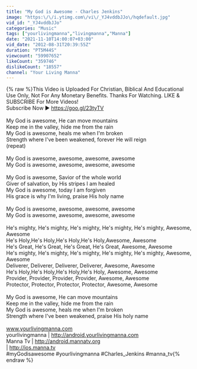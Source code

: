 ```yaml
---
title: "My God is Awesome - Charles Jenkins"
image: "https:\/\/i.ytimg.com\/vi\/_YJ4vddbJJo\/hqdefault.jpg"
vid_id: "_YJ4vddbJJo"
categories: "Music"
tags: ["yourlivingmanna","livingmanna","Manna"]
date: "2021-11-10T14:00:07+03:00"
vid_date: "2012-08-31T20:39:55Z"
duration: "PT5M44S"
viewcount: "59907652"
likeCount: "359746"
dislikeCount: "18557"
channel: "Your Living Manna"
---
```

{% raw %}This Video is Uploaded For Christian, Biblical And Educational Use Only, Not For Any Monetary Benefits. Thanks For Watching. LIKE &amp; SUBSCRIBE For More Videos!<br />Subscribe Now ► <a rel="nofollow" target="blank" href="https://goo.gl/23tyTV">https://goo.gl/23tyTV</a><br /><br />My God is awesome, He can move mountains<br />Keep me in the valley, hide me from the rain<br />My God is awesome, heals me when I'm broken<br />Strength where I've been weakened, forever He will reign<br />(repeat)<br /><br />My God is awesome, awesome, awesome, awesome<br />My God is awesome, awesome, awesome, awesome<br /><br />My God is awesome, Savior of the whole world<br />Giver of salvation, by His stripes I am healed<br />My God is awesome, today I am forgiven<br />His grace is why I'm living, praise His holy name<br /><br />My God is awesome, awesome, awesome, awesome<br />My God is awesome, awesome, awesome, awesome<br /><br />He's mighty, He's mighty, He's mighty, He's mighty, He's mighty, Awesome, Awesome<br />He's Holy,He's Holy,He's Holy,He's Holy,Awesome, Awesome<br />He's Great, He's Great, He's Great, He's Great, Awesome, Awesome<br />He's mighty, He's mighty, He's mighty, He's mighty, He's mighty, Awesome, Awesome<br />Deliverer, Deliverer, Deliverer, Deliverer, Awesome, Awesome<br />He's Holy,He's Holy,He's Holy,He's Holy, Awesome, Awesome<br />Provider, Provider, Provider, Provider, Awesome, Awesome<br />Protector, Protector, Protector, Protector, Awesome, Awesome<br /><br />My God is awesome, He can move mountains<br />Keep me in the valley, hide me from the rain<br />My God is awesome, heals me when I'm broken<br />Strength where I've been weakened, praise His holy name <br /><br />www.yourlivingmanna.com<br />yourlivingmanna | <a rel="nofollow" target="blank" href="http://android.yourlivingmanna.com">http://android.yourlivingmanna.com</a><br />Manna Tv | <a rel="nofollow" target="blank" href="http://android.mannatv.org">http://android.mannatv.org</a><br />                   | <a rel="nofollow" target="blank" href="http://ios.manna.tv">http://ios.manna.tv</a><br />#myGodisawesome #yourlivingmanna  #Charles_Jenkins #manna_tv{% endraw %}
